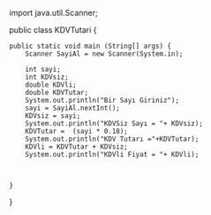 import java.util.Scanner;

public class KDVTutari {

    public static void main (String[] args) {
        Scanner SayiAl = new Scanner(System.in);

        int sayi;
        int KDVsiz;
        double KDVli;
        double KDVTutar;
        System.out.println("Bir Sayı Giriniz");
        sayi = SayiAl.nextInt();
        KDVsiz = sayi;
        System.out.println("KDVSiz Sayı = "+ KDVsiz);
        KDVTutar =  (sayi * 0.18);
        System.out.println("KDV Tutarı ="+KDVTutar);
        KDVli = KDVTutar + KDVsiz;
        System.out.println("KDVli Fiyat = "+ KDVli);



    }


}
